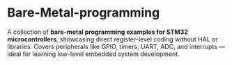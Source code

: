 # Bare-Metal-programming
A collection of **bare-metal programming examples for STM32 microcontrollers**, showcasing direct register-level coding without HAL or libraries. Covers peripherals like GPIO, timers, UART, ADC, and interrupts — ideal for learning low-level embedded system development.
